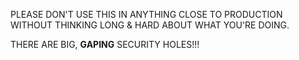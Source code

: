 PLEASE DON'T USE THIS IN ANYTHING CLOSE TO PRODUCTION WITHOUT THINKING LONG & HARD ABOUT WHAT YOU'RE DOING.

THERE ARE BIG, **GAPING** SECURITY HOLES!!!
